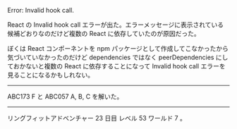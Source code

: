 Error: Invalid hook call.

React の Invalid hook call エラーが出た。エラーメッセージに表示されている候補どおりなのだけど複数の React に依存していたのが原因だった。

ぼくは React コンポーネントを npm パッケージとして作成してこなかったから気づいていなかったのだけど dependencies ではなく peerDependencies にしておかないと複数の React に依存することになって Invalid hook call エラーを見ることになるかもしれない。

---

ABC173 F と ABC057 A, B, C を解いた。

---

リングフィットアドベンチャー 23 日目 レベル 53 ワールド 7 。
